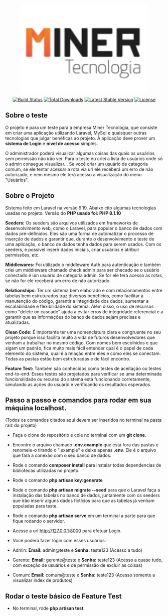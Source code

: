 <p align="center"><a href="#"><img src="public/assets/img/logominer.png" width="400" alt=""></a></p>

<p align="center">
<a href="https://github.com/laravel/framework/actions"><img src="https://github.com/laravel/framework/workflows/tests/badge.svg" alt="Build Status"></a>
<a href="https://packagist.org/packages/laravel/framework"><img src="https://img.shields.io/packagist/dt/laravel/framework" alt="Total Downloads"></a>
<a href="https://packagist.org/packages/laravel/framework"><img src="https://img.shields.io/packagist/v/laravel/framework" alt="Latest Stable Version"></a>
<a href="https://packagist.org/packages/laravel/framework"><img src="https://img.shields.io/packagist/l/laravel/framework" alt="License"></a>
</p>

## Sobre o teste

O projeto é para um teste para a empresa Miner Tecnologia, que consiste em criar uma aplicação utilizando Laravel, MySql e quaisquer outras tecnologias que julgar 
benéficas ao projeto. A aplicação deve prover um **sistema de Login** e **nível de acesso** simples. 

O administrador poderá visualizar algumas coisas das quais os usuários sem permissão não irão ver. Para o teste eu criei a lista de usuários onde só o admin consegue visualizar... Se você criar um usuário de categoria comum, se ele tentar acessar a rota via url ele receberá um erro de não autorizado, e nem mesmo ele terá acesso a visualização do menu "Usuários".

## Sobre o Projeto

Sistema feito em Laravel na versão 9.19. Abaixo cito algumas tecnologias usadas no projeto. Versão do **PHP usado foi: PHP 8.1.10**  

**Seeders:** Os seeders são arquivos utilizados em frameworks de desenvolvimento web, como o Laravel, para popular o banco de dados com dados pré-definidos. Eles são uma forma de automatizar o processo de inserção de dados e garantir que, durante o desenvolvimento e teste de uma aplicação, o banco de dados tenha dados para serem usados. Com os seeders, é possível inserir dados iniciais, criar usuários e atribuir permissões, etc.

**Middlewares:** Foi utilizado o middleware Auth para autenticação e também criei um middleware chamado check.admin para ser checado se o usuário conectado é um usuário de categoria admin. Se for ele terá acesso as rotas, se não for ele receberá um erro de não autorizado.

**Relationships:** Ter um sistema bem elaborado e com relacionamentos entre tabelas bem estruturados traz diversos benefícios, como facilitar a manutenção do código, garantir a integridade dos dados, aumentar a escalabilidade e flexibilidade do sistema. Além disso, o uso de recursos como "delete on cascade" ajuda a evitar erros de integridade referencial e a garantir que as informações do banco de dados sejam precisas e atualizadas.

**Clean Code:** É importante ter uma nomenclatura clara e congruente no seu projeto porque isso facilita muito a vida de futuros desenvolvedores que venham a trabalhar no mesmo código. Com nomes bem escolhidos e que sigam um padrão, fica muito mais fácil entender qual é o papel de cada elemento do sistema, qual é a relação entre eles e como eles se conectam. Todas as pastas estão bem estruturadas e de fácil encontro. 

**Feature Test:** Também são conhecidos como testes de aceitação ou testes end-to-end. Esses testes são projetados para verificar se uma determinada funcionalidade ou recurso do sistema está funcionando corretamente, simulando as ações do usuário e verificando os resultados esperados.

## Passo a passo e comandos para rodar em sua máquina localhost.

(Todos os comandos citados aqui devem ser inseridos no terminal na pasta raiz do projeto)

- Faça o clone do repositório e cole no terminal com um **git clone**.

- Encontre o arquivo chamado **.env.example** que está fora das pastas e renomeie-o tirando o ".example" e deixe apenas **.env**. Ele é o arquivo que fará a conexão com o seu banco de dados. 

- Rode o comando **composer install** para instalar todas dependencias de bibliotecas utilizadas no projeto.

- Rode o comando **php artisan key:generate**

- Rode o comando **php artisan migrate --seed** para que o Laravel faça a instalação das tabelas no banco de dados, juntamente com os seeders que irão inserir alguns dados fictícios para que as tabelas já venham populadas para teste. 

- Rode o comando **php artisan serve** em um terminal a parte para que fique rodando o servidor.

- Acesse a url http://127.0.0.1:8000 para efetuar Login.

- Você poderá fazer login com esses usuários:

- Admin: **Email:** admin@teste e **Senha:** teste123 (Acesso a tudo)
- Gerente: **Email:** gerente@teste e **Senha:** teste123 (Acesso a quase tudo, com exceção de usuários e de permissão de excluir as coisas)
- Comum: **Email:** comum@teste e **Senha:** teste123 (Acesso somente a visualizar index de produtos)

## Rodar o teste básico de Feature Test

- No terminal, rode **php artisan test**.
